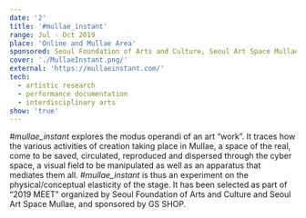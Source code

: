```yaml
---
date: '2'
title: '#mullae_instant'
range: Jul - Oct 2019
place: 'Online and Mullae Area'
sponsored: Seoul Foundation of Arts and Culture, Seoul Art Space Mullae, GS Shop
cover: './MullaeInstant.png/'
external: 'https://mullaeinstant.com/'
tech:
  - artistic research
  - performance documentation
  - interdisciplinary arts
show: 'true'
---
```


*\#mullae\_instant* explores the modus operandi of an art “work”. It traces how the various activities of creation taking place in Mullae, a space of the real, come to be saved, circulated, reproduced and dispersed through the cyber space, a visual field to be manipulated as well as an apparatus that mediates them all. _#mullae_instant_ is thus an experiment on the physical/conceptual elasticity of the stage. It has been selected as part of “2019 MEET” organized by Seoul Foundation of Arts and Culture and Seoul Art Space Mullae, and sponsored by GS SHOP.

